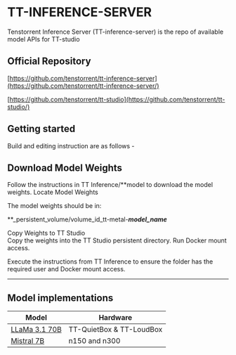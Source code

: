 # TT-INFERENCE-SERVER

Tenstorrent Inference Server (TT-inference-server) is the repo of available model APIs for TT-studio

## Official Repository

[https://github.com/tenstorrent/tt-inference-server](https://github.com/tenstorrent/tt-inference-server/)

[https://github.com/tenstorrent/tt-studio](https://github.com/tenstorrent/tt-studio/)

## Getting started
Build and editing instruction are as follows -

## Download Model Weights  

Follow the instructions in TT Inference/**model to download the model weights.
Locate Model Weights  

The model weights should be in:  

**_persistent_volume/volume_id_tt-metal-***model_name***

Copy Weights to TT Studio  
Copy the weights into the TT Studio persistent directory. 
Run Docker mount access. 

Execute the instructions from TT Inference to ensure the folder has the required user and Docker mount access.

--------------------------------------------------------------------------------------------------------------

## Model implementations
| Model          | Hardware                    |
|----------------|-----------------------------|
| [LLaMa 3.1 70B](tt-metal-llama3-70b/README.md)  | TT-QuietBox & TT-LoudBox    |
| [Mistral 7B](tt-metal-mistral-7b/README.md) | n150 and n300|